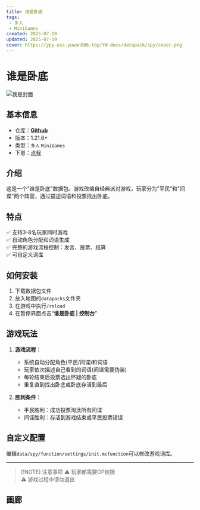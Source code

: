 ```yaml
---
title: 谁是卧底
tags: 
 - 多人
 - MiniGames
created: 2025-07-19
updated: 2025-07-19
cover: https://ypy-uss.yuwan886.top/YW-docs/datapack/spy/cover.png
---
```


# 谁是卧底
![我是封面](https://ypy-uss.yuwan886.top/YW-docs/datapack/spy/cover.png)
## 基本信息

- 仓库：[**Github**](https://github.com/YuWan886/MiniDatapacks/tree/master/src/Who-is-the-spy)
- 版本：1.21.6+
- 类型：`多人` `MiniGames`
- 下崽：[点我](https://pan.quark.cn/s/64ada02cc8ef)

## 介绍

这是一个"谁是卧底"数据包。游戏改编自经典派对游戏，玩家分为"平民"和"间谍"两个阵营，通过描述词语和投票找出卧底。

## 特点

✅ 支持3-8名玩家同时游戏  
✅ 自动角色分配和词语生成  
✅ 完整的游戏流程控制：发言、投票、结算  
✅ 可自定义词库  

## 如何安装

1. 下载数据包文件
2. 放入地图的`datapacks`文件夹
3. 在游戏中执行`/reload`
4. 在暂停界面点击“**谁是卧底 | 控制台**”

## 游戏玩法

1. **游戏流程**：
   - 系统自动分配角色(平民/间谍)和词语
   - 玩家依次描述自己看到的词语(间谍需要伪装)
   - 每轮结束后投票选出怀疑的卧底
   - 重复直到找出卧底或卧底存活到最后

2. **胜利条件**：
   - 平民胜利：成功投票淘汰所有间谍
   - 间谍胜利：存活到游戏结束或平民投票错误

## 自定义配置

编辑`data/spy/function/settings/init.mcfunction`可以修改游戏词库。

---
> [!NOTE] 注意事项
> ⚠ 玩家都需要OP权限  
> ⚠ 游戏过程中请勿退出

## 画廊

<Gallery :images="[
  { src: 'https://ypy-uss.yuwan886.top/YW-docs/datapack/spy/1.png' },
  { src: 'https://ypy-uss.yuwan886.top/YW-docs/datapack/spy/2.png' }
]" />